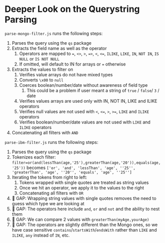 # Deeper Look on the Querystring Parsing

`parse-mongo-filter.js` runs the following steps:

1. Parses the query using the `qs` package
2. Extracts the field name as well as the operator
   1. Operators are mapped to `=`, `<>`, `>`, `=>`, `<`, `<=`, `ILIKE`, `LIKE`, `IN`, `NOT IN`, `IS NULL` or `IS NOT NULL`
   2. If omitted, will default to IN for arrays or `=` otherwise
3. Extracts the values to filter on
   1. Verifies value arrays do not have mixed types
   2. Converts `\x00` to `null`
   3. Coerces boolean/number/date without awareness of field type
      1. This could be a problem if user meant a string of `true` / `false`/ `3` / date
   4. Verifies values arrays are used only with IN, NOT IN, LIKE and ILIKE operators
   5. Verifies null values are not used with `<`, `<=`, `>`, `>=`, `LIKE` and `ILIKE` operators
   6. Verifies boolean/number/date values are not used with `LIKE` and `ILIKE` operators
4. Concatenating all filters with `AND`

`parse-ibm-filter.js` runs the following steps:

1. Parses the query using the `qs` package
2. Tokenizes each filter:
   `filter=or(and(lessThan(age,'25'),greaterThan(age,'20')),equals(age,'25'))`
   becomes
   `['or', 'and', 'lessThan', 'age', ''25'', 'greaterThan', 'age', ''20'', 'equals', 'age', ''25'']`
3. Iterating the tokens from right to left:
   1. Tokens wrapped with single quotes are treated as string values
   2. Once we hit an operator, we apply it to the values to the right
   3. Concatenating all filters with `OR`
4. 🛑 GAP: Wrapping string values with single quotes removes the need to guess which type we are looking at
5. 🛑 GAP: The operators here include `and`, `or` and `not` and the ability to nest them
6. 🛑 GAP: We can compare 2 values with `greaterThan(myAge,yourAge)`
7. 🛑 GAP: The operators are slightly different than the Mongo ones, so we have case sensitive `contains`/`startsWith`/`endsWith` rather than `LIKE` and `ILIKE`, `any` instead of `IN`, etc.
